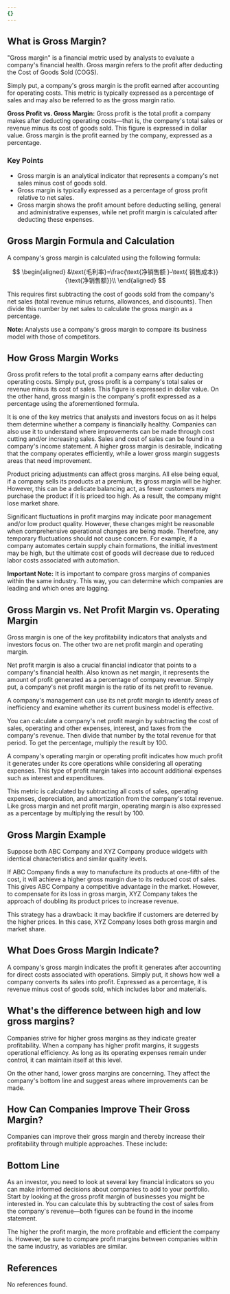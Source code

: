 ```yaml
---
{}
---
```


## What is Gross Margin?

"Gross margin" is a financial metric used by analysts to evaluate a company's financial health. Gross margin refers to the profit after deducting the Cost of Goods Sold (COGS).

Simply put, a company's gross margin is the profit earned after accounting for operating costs. This metric is typically expressed as a percentage of sales and may also be referred to as the gross margin ratio.

**Gross Profit vs. Gross Margin:** Gross profit is the total profit a company makes after deducting operating costs—that is, the company's total sales or revenue minus its cost of goods sold. This figure is expressed in dollar value. Gross margin is the profit earned by the company, expressed as a percentage.

### Key Points

- Gross margin is an analytical indicator that represents a company's net sales minus cost of goods sold.
- Gross margin is typically expressed as a percentage of gross profit relative to net sales.
- Gross margin shows the profit amount before deducting selling, general and administrative expenses, while net profit margin is calculated after deducting these expenses.

## Gross Margin Formula and Calculation

A company's gross margin is calculated using the following formula:

$$ \begin{aligned} &\text{毛利率}=\frac{\text{净销售额 }-\text{ 销售成本}}{\text{净销售额}}\\ \end{aligned} $$

This requires first subtracting the cost of goods sold from the company's net sales (total revenue minus returns, allowances, and discounts). Then divide this number by net sales to calculate the gross margin as a percentage.

**Note:** Analysts use a company's gross margin to compare its business model with those of competitors.

## How Gross Margin Works

Gross profit refers to the total profit a company earns after deducting operating costs. Simply put, gross profit is a company's total sales or revenue minus its cost of sales. This figure is expressed in dollar value. On the other hand, gross margin is the company's profit expressed as a percentage using the aforementioned formula.

It is one of the key metrics that analysts and investors focus on as it helps them determine whether a company is financially healthy. Companies can also use it to understand where improvements can be made through cost cutting and/or increasing sales. Sales and cost of sales can be found in a company's income statement. A higher gross margin is desirable, indicating that the company operates efficiently, while a lower gross margin suggests areas that need improvement.

Product pricing adjustments can affect gross margins. All else being equal, if a company sells its products at a premium, its gross margin will be higher. However, this can be a delicate balancing act, as fewer customers may purchase the product if it is priced too high. As a result, the company might lose market share.

Significant fluctuations in profit margins may indicate poor management and/or low product quality. However, these changes might be reasonable when comprehensive operational changes are being made. Therefore, any temporary fluctuations should not cause concern. For example, if a company automates certain supply chain formations, the initial investment may be high, but the ultimate cost of goods will decrease due to reduced labor costs associated with automation.

**Important Note:** It is important to compare gross margins of companies within the same industry. This way, you can determine which companies are leading and which ones are lagging.

## Gross Margin vs. Net Profit Margin vs. Operating Margin

Gross margin is one of the key profitability indicators that analysts and investors focus on. The other two are net profit margin and operating margin.

Net profit margin is also a crucial financial indicator that points to a company's financial health. Also known as net margin, it represents the amount of profit generated as a percentage of company revenue. Simply put, a company's net profit margin is the ratio of its net profit to revenue.

A company's management can use its net profit margin to identify areas of inefficiency and examine whether its current business model is effective.

You can calculate a company's net profit margin by subtracting the cost of sales, operating and other expenses, interest, and taxes from the company's revenue. Then divide that number by the total revenue for that period. To get the percentage, multiply the result by 100.

A company's operating margin or operating profit indicates how much profit it generates under its core operations while considering all operating expenses. This type of profit margin takes into account additional expenses such as interest and expenditures.

This metric is calculated by subtracting all costs of sales, operating expenses, depreciation, and amortization from the company's total revenue. Like gross margin and net profit margin, operating margin is also expressed as a percentage by multiplying the result by 100.

## Gross Margin Example

Suppose both ABC Company and XYZ Company produce widgets with identical characteristics and similar quality levels.

If ABC Company finds a way to manufacture its products at one-fifth of the cost, it will achieve a higher gross margin due to its reduced cost of sales. This gives ABC Company a competitive advantage in the market. However, to compensate for its loss in gross margin, XYZ Company takes the approach of doubling its product prices to increase revenue.

This strategy has a drawback: it may backfire if customers are deterred by the higher prices. In this case, XYZ Company loses both gross margin and market share.

## What Does Gross Margin Indicate?

A company's gross margin indicates the profit it generates after accounting for direct costs associated with operations. Simply put, it shows how well a company converts its sales into profit. Expressed as a percentage, it is revenue minus cost of goods sold, which includes labor and materials.

## What's the difference between high and low gross margins?

Companies strive for higher gross margins as they indicate greater profitability. When a company has higher profit margins, it suggests operational efficiency. As long as its operating expenses remain under control, it can maintain itself at this level.

On the other hand, lower gross margins are concerning. They affect the company's bottom line and suggest areas where improvements can be made.

## How Can Companies Improve Their Gross Margin?

Companies can improve their gross margin and thereby increase their profitability through multiple approaches. These include:

## Bottom Line

As an investor, you need to look at several key financial indicators so you can make informed decisions about companies to add to your portfolio. Start by looking at the gross profit margin of businesses you might be interested in. You can calculate this by subtracting the cost of sales from the company's revenue—both figures can be found in the income statement.

The higher the profit margin, the more profitable and efficient the company is. However, be sure to compare profit margins between companies within the same industry, as variables are similar.

## References

No references found.